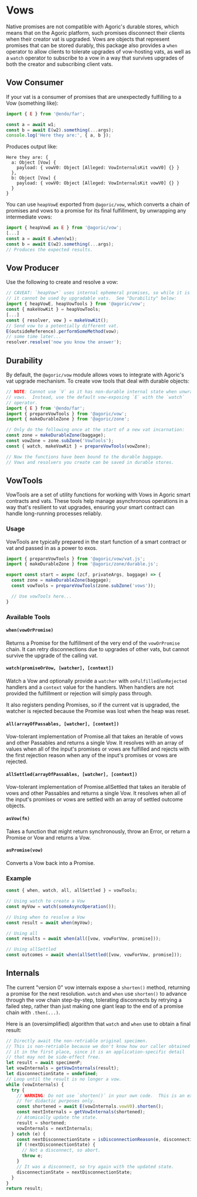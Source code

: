 # Vows

Native promises are not compatible with Agoric's durable stores, which means that on the Agoric platform, such promises disconnect their clients when their creator vat is upgraded.  Vows are objects that represent promises that can be stored durably, this package also provides a `when` operator to allow clients to tolerate upgrades of vow-hosting vats, as well as a `watch` operator to subscribe to a vow in a way that survives upgrades of both the creator and subscribing client vats.

## Vow Consumer

If your vat is a consumer of promises that are unexpectedly fulfilling to a Vow (something like):

```js
import { E } from '@endo/far';

const a = await w1;
const b = await E(w2).something(...args);
console.log('Here they are:', { a, b });
```

Produces output like:
```console
Here they are: {
  a: Object [Vow] {
    payload: { vowV0: Object [Alleged: VowInternalsKit vowV0] {} }
  },
  b: Object [Vow] {
    payload: { vowV0: Object [Alleged: VowInternalsKit vowV0] {} }
  }
}
```

You can use `heapVowE` exported from `@agoric/vow`, which converts a chain of
promises and vows to a promise for its final fulfillment, by unwrapping any
intermediate vows:

```js
import { heapVowE as E } from '@agoric/vow';
[...]
const a = await E.when(w1);
const b = await E(w2).something(...args);
// Produces the expected results.
```

## Vow Producer

Use the following to create and resolve a vow:

```js
// CAVEAT: `heapVow*` uses internal ephemeral promises, so while it is convenient,
// it cannot be used by upgradable vats.  See "Durability" below:
import { heapVowE, heapVowTools } from '@agoric/vow';
const { makeVowKit } = heapVowTools;
[...]
const { resolver, vow } = makeVowKit();
// Send vow to a potentially different vat.
E(outsideReference).performSomeMethod(vow);
// some time later...
resolver.resolve('now you know the answer');
```

## Durability

By default, the `@agoric/vow` module allows vows to integrate with Agoric's vat
upgrade mechanism.  To create vow tools that deal with durable objects:

```js
// NOTE: Cannot use `V` as it has non-durable internal state when unwrapping
// vows.  Instead, use the default vow-exposing `E` with the `watch`
// operator.
import { E } from '@endo/far';
import { prepareVowTools } from '@agoric/vow';
import { makeDurableZone } from '@agoric/zone';

// Only do the following once at the start of a new vat incarnation:
const zone = makeDurableZone(baggage);
const vowZone = zone.subZone('VowTools');
const { watch, makeVowKit } = prepareVowTools(vowZone);

// Now the functions have been bound to the durable baggage.
// Vows and resolvers you create can be saved in durable stores.
```

## VowTools

VowTools are a set of utility functions for working with Vows in Agoric smart contracts and vats. These tools help manage asynchronous operations in a way that's resilient to vat upgrades, ensuring your smart contract can handle long-running processes reliably.

### Usage

VowTools are typically prepared in the start function of a smart contract or vat and passed in as a power to exos.


```javascript
import { prepareVowTools } from '@agoric/vow/vat.js';
import { makeDurableZone } from '@agoric/zone/durable.js';

export const start = async (zcf, privateArgs, baggage) => {
  const zone = makeDurableZone(baggage);
  const vowTools = prepareVowTools(zone.subZone('vows'));  

  // Use vowTools here...
}
```

### Available Tools

#### `when(vowOrPromise)`
Returns a Promise for the fulfillment of the very end of the `vowOrPromise` chain.  It can retry disconnections due to upgrades of other vats, but cannot survive the upgrade of the calling vat.

#### `watch(promiseOrVow, [watcher], [context])`
Watch a Vow and optionally provide a `watcher` with `onFulfilled`/`onRejected` handlers and a `context` value for the handlers. When handlers are not provided the fulfillment or rejection will simply pass through.

It also registers pending Promises, so if the current vat is upgraded, the watcher is rejected because the Promise was lost when the heap was reset.

#### `all(arrayOfPassables, [watcher], [context])`
Vow-tolerant implementation of Promise.all that takes an iterable of vows and other Passables and returns a single Vow.  It resolves with an array of values when all of the input's promises or vows are fulfilled and rejects with the first rejection reason when any of the input's promises or vows are rejected.

#### `allSettled(arrayOfPassables, [watcher], [context])`
Vow-tolerant implementation of Promise.allSettled that takes an iterable of vows and other Passables and returns a single Vow.  It resolves when all of the input's promises or vows are settled with an array of settled outcome objects.

#### `asVow(fn)`
Takes a function that might return synchronously, throw an Error, or return a Promise or Vow and returns a Vow.

#### `asPromise(vow)`
Converts a Vow back into a Promise.

### Example

```javascript
const { when, watch, all, allSettled } = vowTools;

// Using watch to create a Vow
const myVow = watch(someAsyncOperation());

// Using when to resolve a Vow
const result = await when(myVow);

// Using all
const results = await when(all([vow, vowForVow, promise]));

// Using allSettled
const outcomes = await when(allSettled([vow, vowForVow, promise]));
```

## Internals

The current "version 0" vow internals expose a `shorten()` method, returning a
promise for the next resolution.  `watch` and `when` use `shorten()` to advance
through the vow chain step-by-step, tolerating disconnects by retrying a failed
step, rather than just making one giant leap to the end of a promise chain with
`.then(...)`.

Here is an (oversimplified) algorithm that `watch` and `when` use to obtain a
final result:

```js
// Directly await the non-retriable original specimen.
// This is non-retriable because we don't know how our caller obtained
// it in the first place, since it is an application-specific detail
// that may not be side-effect free.
let result = await specimenP;
let vowInternals = getVowInternals(result);
let disconnectionState = undefined;
// Loop until the result is no longer a vow.
while (vowInternals) {
  try {
    // WARNING: Do not use `shorten()` in your own code.  This is an example
    // for didactic purposes only.
    const shortened = await E(vowInternals.vowV0).shorten();
    const nextInternals = getVowInternals(shortened);
    // Atomically update the state.
    result = shortened;
    vowInternals = nextInternals;
  } catch (e) {
    const nextDisconnectionState = isDisconnectionReason(e, disconnectionState);
    if (!nextDisconnectionState) {
      // Not a disconnect, so abort.
      throw e;
    }
    // It was a disconnect, so try again with the updated state.
    disconnectionState = nextDisconnectionState;
  }
}
return result;
```

